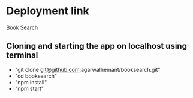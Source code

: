 # Deployment link
[Book Search](https://booksearch-one.vercel.app/)

## Cloning and starting the app on localhost using terminal

- "git clone git@github.com:agarwalhemant/booksearch.git"
- "cd booksearch"
- "npm install"
- "npm start"